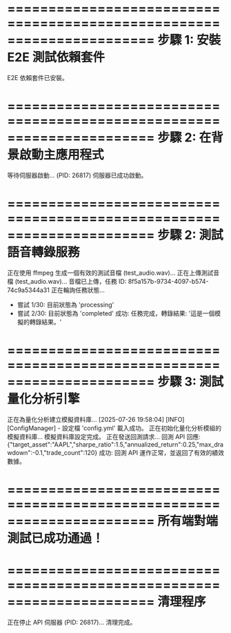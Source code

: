 
======================================================================
  步驟 1: 安裝 E2E 測試依賴套件
======================================================================
E2E 依賴套件已安裝。

======================================================================
  步驟 2: 在背景啟動主應用程式
======================================================================
等待伺服器啟動... (PID: 26817)
伺服器已成功啟動。

======================================================================
  步驟 2: 測試語音轉錄服務
======================================================================
正在使用 ffmpeg 生成一個有效的測試音檔 (test_audio.wav)...
正在上傳測試音檔 (test_audio.wav)...
音檔已上傳，任務 ID: 8f5a157b-9734-4097-b574-74c9a5344a31
正在輪詢任務狀態...
  - 嘗試 1/30: 目前狀態為 'processing'
  - 嘗試 2/30: 目前狀態為 'completed'
成功: 任務完成，轉錄結果: '這是一個模擬的轉錄結果。'

======================================================================
  步驟 3: 測試量化分析引擎
======================================================================
正在為量化分析建立模擬資料庫...
[2025-07-26 19:58:04] [INFO] [ConfigManager] - 設定檔 'config.yml' 載入成功。
正在初始化量化分析模組的模擬資料庫...
模擬資料庫設定完成。
正在發送回測請求...
回測 API 回應: {"target_asset":"AAPL","sharpe_ratio":1.5,"annualized_return":0.25,"max_drawdown":-0.1,"trade_count":120}
成功: 回測 API 運作正常，並返回了有效的績效數據。

======================================================================
  所有端對端測試已成功通過！
======================================================================

======================================================================
  清理程序
======================================================================
正在停止 API 伺服器 (PID: 26817)...
清理完成。
